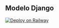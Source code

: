 ## Modelo Django

[![Deploy on Railway](https://railway.app/button.svg)](https://railway.app/new/template/GB6Eki?referralCode=U5zXSw)
